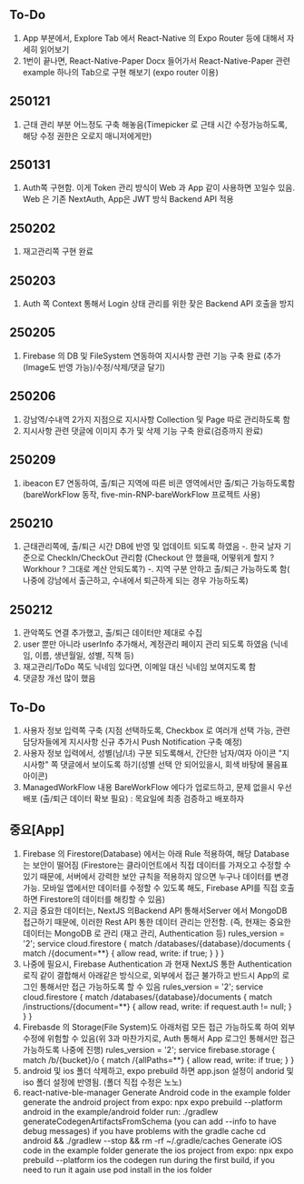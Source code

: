 ## To-Do
1) App 부분에서, Explore Tab 에서 React-Native 의 Expo Router 등에 대해서 자세히 읽어보기
2) 1번이 끝나면, React-Native-Paper Docx 들어가서 React-Native-Paper 관련 example 하나의 Tab으로 구현 해보기 (expo router 이용)

## 250121
1) 근태 관리 부분 어느정도 구축 해놓음(Timepicker 로 근태 시간 수정가능하도록, 해당 수정 권한은 오로지 매니저에게만)

## 250131
1) Auth쪽 구현함. 이게 Token 관리 방식이 Web 과 App 같이 사용하면 꼬일수 있음. Web 은 기존 NextAuth, App은 JWT 방식 Backend API 적용

## 250202
1) 재고관리쪽 구현 완료

## 250203
1) Auth 쪽 Context 통해서 Login 상태 관리를 위한 잦은 Backend API 호출을 방지

## 250205
1) Firebase 의 DB 및 FileSystem 연동하여 지시사항 관련 기능 구축 완료 (추가(Image도 반영 가능)/수정/삭제/댓글 달기)

## 250206
1) 강남역/수내역 2가지 지점으로 지시사항 Collection 및 Page 따로 관리하도록 함
2) 지시사항 관련 댓글에 이미지 추가 및 삭제 기능 구축 완료(검증까지 완료)

## 250209
1) ibeacon E7 연동하여, 출/퇴근 지역에 따른 비콘 영역에서만 출/퇴근 가능하도록함 (bareWorkFlow 동작, five-min-RNP-bareWorkFlow 프로젝트 사용)

## 250210
1) 근태관리쪽에, 출/퇴근 시간 DB에 반영 및 업데이트 되도록 하였음 
   -. 한국 날자 기준으로 CheckIn/CheckOut 관리함
      (Checkout 안 했을때, 어떻위게 할지 ? Workhour ? 그대로 계산 안되도록?)
   -. 지역 구분 안하고 출/퇴근 가능하도록 함( 나중에 강남에서 출근하고, 수내에서 퇴근하게 되는 경우 가능하도록)

## 250212
1) 관악쪽도 연결 추가했고, 출/퇴근 데이터만 제대로 수집
2) user 뿐만 아니라 userInfo 추가해서, 계정관리 페이지 관리 되도록 하였음 (닉네임, 이름, 생년월일, 성별, 직책 등)
3) 재고관리/ToDo 쪽도 닉네임 있다면, 이메일 대신 닉네임 보여지도록 함
4) 댓글창 개선 많이 했음

## To-Do
1) 사용자 정보 입력쪽 구축 (지점 선택하도록, Checkbox 로 여러개 선택 가능, 관련 담당자들에게 지시사항 신규 추가시 Push Notification 구축 예정)
2) 사용자 정보 입력에서, 성별(남/녀) 구분 되도록해서, 간단한 남자/여자 아이콘 "지시사항" 쪽 댓글에서 보이도록 하기(성별 선택 안 되어있을시, 회색 바탕에 물음표 아이콘)
3) ManagedWorkFlow 내용 BareWorkFlow 에다가 업로드하고, 문제 없을시 우선 배포 (출/퇴근 데이터 확보 필요)
   : 목요일에 최종 검증하고 배포하자

## 중요[App]
1) Firebase 의 Firestore(Database) 에서는 아래 Rule 적용하여, 해당 Database는 보안이 떨어짐 
(Firestore는 클라이언트에서 직접 데이터를 가져오고 수정할 수 있기 때문에, 서버에서 강력한 보안 규칙을 적용하지 않으면 누구나 데이터를 변경 가능.
모바일 앱에서만 데이터를 수정할 수 있도록 해도, Firebase API를 직접 호출하면 Firestore의 데이터를 해킹할 수 있음)
2) 지금 중요한 데이터는, NextJS 의Backend API 통해서Server 에서 MongoDB 접근하기 때문에, 이러한 Rest API 통한 데이터 관리는 안전함. 
(즉, 현재는 중요한 데이터는 MongoDB 로 관리 (재고 관리, Authentication 등)
rules_version = '2';
service cloud.firestore {
  match /databases/{database}/documents {
    match /{document=**} {
      allow read, write: if true;
    }
  }
}
3) 나중에 필요시, Firebase Authentication 과 현재 NextJS 통한 Authentication 로직 같이 결합해서 아래같은 방식으로, 외부에서 접근 불가하고 반드시 App의 로그인 통해서만 접근 가능하도록 할 수 있음 
rules_version = '2';
service cloud.firestore {
  match /databases/{database}/documents {
    match /instructions/{document=**} {
      allow read, write: if request.auth != null;
    }
  }
}
4) Firebasde 의 Storage(File System)도 아래처럼 모든 접근 가능하도록 하여 외부 수정에 위험할 수 있음(위 3과 마찬가지로, Auth 통해서 App 로그인 통해서만 접근 가능하도록 나중에 진행)
rules_version = '2';
service firebase.storage {
  match /b/{bucket}/o {
    match /{allPaths=**} {
      allow read, write: if true;
    }
  }
5) android 및 ios 폴더 삭제하고, expo prebuild 하면 app.json 설정이 andorid 및 iso 폴더 설정에 반영됨. (폴더 직접 수정은 노노)
6) react-native-ble-manager
Generate Android code
in the example folder generate the android project from expo: npx expo prebuild --platform android
in the example/android folder run: ./gradlew generateCodegenArtifactsFromSchema (you can add --info to have debug messages)
if you have problems with the gradle cache cd android && ./gradlew --stop && rm -rf ~/.gradle/caches
Generate iOS code
in the example folder generate the ios project from expo: npx expo prebuild --platform ios
the codegen run during the first build, if you need to run it again use pod install in the ios folder